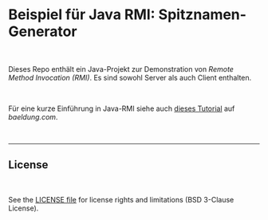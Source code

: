 # Beispiel für Java RMI: Spitznamen-Generator #

<br>

Dieses Repo enthält ein Java-Projekt zur Demonstration von *Remote Method Invocation (RMI)*.
Es sind sowohl Server als auch Client enthalten.

<br>

Für eine kurze Einführung in Java-RMI siehe auch [dieses Tutorial](https://www.baeldung.com/java-rmi)
auf *baeldung.com*.

<br>

----

## License ##

<br>

See the [LICENSE file](LICENSE.md) for license rights and limitations (BSD 3-Clause License).

<br>
